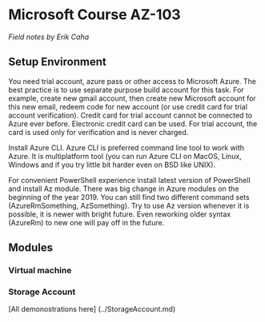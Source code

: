 # Microsoft Course AZ-103

*Field notes by Erik Caha*

## Setup Environment

You need trial account, azure pass or other access to Microsoft Azure. The best practice is to use separate purpose build account for this task. For example, create new gmail account, then create new Microsoft account for this new email, redeem code for new account (or use credit card for trial account verification). Credit card for trial account cannot be connected to Azure ever before. Electronic credit card can be used. For trial account, the card is used only for verification and is never charged.

Install Azure CLI. Azure CLI is preferred command line tool to work with Azure. It is multiplatform tool (you can run Azure CLI on MacOS, Linux, Windows and if you try little bit harder even on BSD like UNIX).

For convenient PowerShell experience install latest version of PowerShell and install Az module. There was big change in Azure modules on the beginning of the year 2019. You can still find two different command sets (AzureRmSomething, AzSomething). Try to use Az version whenever it is possible, it is newer with bright future. Even reworking older syntax (AzureRm) to new one will pay off in the future.

## Modules

### Virtual machine

### Storage Account
[All demonostrations here] (../StorageAccount.md)
